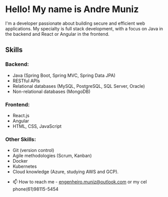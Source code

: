 # Hello! My name is Andre Muniz 

I'm a developer passionate about building secure and efficient web applications. My specialty is full stack development, with a focus on Java in the backend and React or Angular in the frontend.

## Skills

### Backend:

* Java (Spring Boot, Spring MVC, Spring Data JPA)
* RESTful APIs
* Relational databases (MySQL, PostgreSQL, SQL Server, Oracle)
* Non-relational databases (MongoDB)

### Frontend:

* React.js
* Angular
* HTML, CSS, JavaScript

### Other Skills:

* Git (version control)
* Agile methodologies (Scrum, Kanban)
* Docker
* Kubernetes
* Cloud knowledge (Azure, studying AWS and GCP).

- 📫 How to reach me - engenheiro.muniz@outlook.com or my cel phone(61)98115-5454

<!---
engenheiromuniz/engenheiromuniz is a ✨ special ✨ repository because its `README.md` (this file) appears on your GitHub profile.
You can click the Preview link to take a look at your changes.
--->
